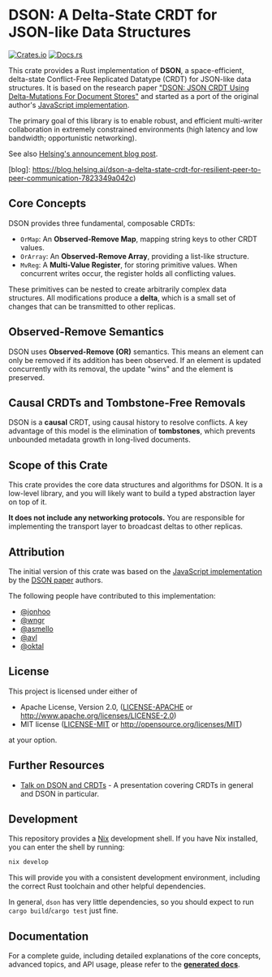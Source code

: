 # DSON: A Delta-State CRDT for JSON-like Data Structures

[![Crates.io](https://img.shields.io/crates/v/dson.svg)](https://crates.io/crates/dson)
[![Docs.rs](https://docs.rs/dson/badge.svg)](https://docs.rs/dson)

This crate provides a Rust implementation of **DSON**, a space-efficient, delta-state Conflict-Free Replicated Datatype (CRDT) for JSON-like data structures. It is based on the research paper ["DSON: JSON CRDT Using Delta-Mutations For Document Stores"][dson-paper] and started as a port of the original author's [JavaScript implementation][js-impl].

[dson-paper]: https://dl.acm.org/doi/10.14778/3510397.3510403
[js-impl]: https://github.com/crdt-ibm-research/json-delta-crdt


The primary goal of this library is to enable robust, and efficient
multi-writer collaboration in extremely constrained environments (high
latency and low bandwidth; opportunistic networking).

See also [Helsing's announcement blog post](blog).

[blog]: https://blog.helsing.ai/dson-a-delta-state-crdt-for-resilient-peer-to-peer-communication-7823349a042c)

## Core Concepts

DSON provides three fundamental, composable CRDTs:

- `OrMap`: An **Observed-Remove Map**, mapping string keys to other CRDT values.
- `OrArray`: An **Observed-Remove Array**, providing a list-like structure.
- `MvReg`: A **Multi-Value Register**, for storing primitive values. When
           concurrent writes occur, the register holds all conflicting values.

These primitives can be nested to create arbitrarily complex data structures.
All modifications produce a **delta**, which is a small set of changes that can
be transmitted to other replicas.

## Observed-Remove Semantics

DSON uses **Observed-Remove (OR)** semantics. This means an element can only be
removed if its addition has been observed. If an element is updated concurrently
with its removal, the update "wins" and the element is preserved.

## Causal CRDTs and Tombstone-Free Removals

DSON is a **causal** CRDT, using causal history to resolve conflicts. A key
advantage of this model is the elimination of **tombstones**, which prevents
unbounded metadata growth in long-lived documents.

## Scope of this Crate

This crate provides the core data structures and algorithms for DSON. It is a
low-level library, and you will likely want to build a typed abstraction layer
on top of it.

**It does not include any networking protocols.** You are responsible for
implementing the transport layer to broadcast deltas to other replicas.

## Attribution

The initial version of this crate was based on the
[JavaScript implementation][js-impl] by the [DSON paper][dson-paper]
authors.

The following people have contributed to this implementation:

- [@jonhoo](https://github.com/jonhoo)
- [@wngr](https://github.com/wngr)
- [@asmello](https://github.com/asmello)
- [@avl](https://github.com/avl)
- [@oktal](https://github.com/oktal)


## License

This project is licensed under either of

- Apache License, Version 2.0, ([LICENSE-APACHE](LICENSE-APACHE) or http://www.apache.org/licenses/LICENSE-2.0)
- MIT license ([LICENSE-MIT](LICENSE-MIT) or http://opensource.org/licenses/MIT)

at your option.

## Further Resources

- [Talk on DSON and CRDTs](https://www.youtube.com/watch?v=4QkLD7JhD_I) - A presentation covering CRDTs in general and DSON in particular.

## Development

This repository provides a [Nix](https://nixos.org) development shell.
If you have Nix installed, you can enter the shell by running:

```sh
nix develop
```

This will provide you with a consistent development environment, including the
correct Rust toolchain and other helpful dependencies.

In general, `dson` has very little dependencies, so you should expect to run `cargo build`/`cargo test`
just fine.

## Documentation

For a complete guide, including detailed explanations of the core concepts,
advanced topics, and API usage, please refer to the 
[**generated docs**](https://docs.rs/dson).
